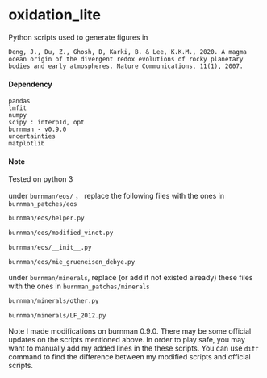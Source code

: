 # oxidation_lite
Python scripts used to generate figures in
```
Deng, J., Du, Z., Ghosh, D, Karki, B. & Lee, K.K.M., 2020. A magma ocean origin of the divergent redox evolutions of rocky planetary bodies and early atmospheres. Nature Communications, 11(1), 2007.
```
#### Dependency
```
pandas
lmfit
numpy
scipy : interp1d, opt
burnman - v0.9.0
uncertainties
matplotlib
````
#### Note
Tested on python 3 

under `burnman/eos/` ， replace the following files with the ones in `burnman_patches/eos`

```bash
burnman/eos/helper.py

burnman/eos/modified_vinet.py

burnman/eos/__init__.py

burnman/eos/mie_grueneisen_debye.py
```



under `burnman/minerals`, replace (or add if not existed already) these files with the ones in `burnman_patches/minerals`

```bash
burnman/minerals/other.py

burnman/minerals/LF_2012.py
```



Note I made modifications on burnman 0.9.0. There may be some official updates on the scripts mentioned above. In order to play safe, you may want to manually add my added lines in the these scripts. You can use `diff` command to find the difference between my modified scripts and official scripts.

